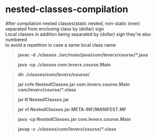 # nested-classes-compilation

After compilation nested classes(static nested, non-static inner) \
separated from enclosing class by (dollar) sign \
Local classes in addition being separated by (dollar) sign they're also numbered \
to avoid a repetition in case a same local class name

>**javac -d ./classes ./src/main/java/com/leverx/course/\*.java**

>**java -cp ./classes com.leverx.course.Main**

>**dir ./classes/com/leverx/course/**

>**jar cvfe NestedClasses.jar com.leverx.course.Main com/leverx/course/\*.class**

>**jar tf NestedClasses.jar**

>**jar xf NestedClasses.jar META-INF/MANIFEST.MF**

>**java -cp NestedClasses.jar com.leverx.course.Main**

>**javap -c ./classes/com/leverx/course/\*.class** 
